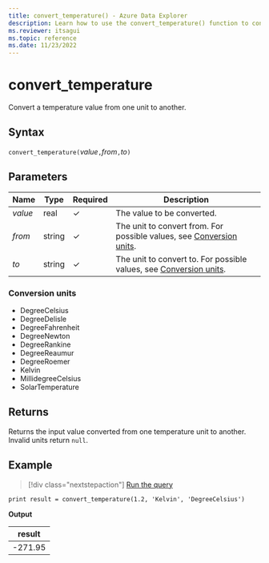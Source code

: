 ```yaml
---
title: convert_temperature() - Azure Data Explorer
description: Learn how to use the convert_temperature() function to convert a temperature input value from one unit to another.
ms.reviewer: itsagui
ms.topic: reference
ms.date: 11/23/2022
---
```

# convert_temperature

Convert a temperature value from one unit to another.

## Syntax

`convert_temperature(`*value*`,`*from*`,`*to*`)`

## Parameters

| Name | Type | Required | Description |
|--|--|--|--|
| *value* | real | &check; | The value to be converted. |
| *from* | string | &check; | The unit to convert from. For possible values, see [Conversion units](#conversion-units). |
| *to* | string | &check; | The unit to convert to. For possible values, see [Conversion units](#conversion-units). |

### Conversion units

* DegreeCelsius
* DegreeDelisle
* DegreeFahrenheit
* DegreeNewton
* DegreeRankine
* DegreeReaumur
* DegreeRoemer
* Kelvin
* MillidegreeCelsius
* SolarTemperature

## Returns

 Returns the input value converted from one temperature unit to another. Invalid units return `null`.

## Example

> [!div class="nextstepaction"]
> <a href="https://dataexplorer.azure.com/clusters/help/databases/Samples?query=H4sIAAAAAAAAAysoyswrUShKLS7NKVGwVUjOzytLLSqJL0nNLUgtSiwpLUrVMNQz0lFQ907NKcvMUweyXFLTi1JTnVNzijNLi9U1AVVJ6WxCAAAA" target="_blank">Run the query</a>

```kusto
print result = convert_temperature(1.2, 'Kelvin', 'DegreeCelsius')
```

**Output**

|result|
|---|
|-271.95|
